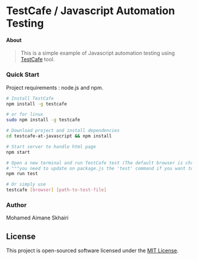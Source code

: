 # TestCafe / Javascript Automation Testing

#### About 

> This is a simple example of Javascript automation testing using [TestCafe](https://devexpress.github.io/testcafe/) tool.

### Quick Start

Project requirements : node.js and npm.

``` bash
# Install TestCafe
npm install -g testcafe

# or for linux
sudo npm install -g testcafe

# Download project and install dependencies
cd testcafe-at-javascript && npm install

# Start server to handle html page
npm start

# Open a new terminal and run TestCafe test (The default browser is chrome)
# """you need to update on package.js the 'test' command if you want to use another browser"""
npm run test

# Or simply use
testcafe [browser] [path-to-test-file]
```

### Author

Mohamed Aimane Skhairi

## License

This project is open-sourced software licensed under the [MIT License](https://opensource.org/licenses/MIT).